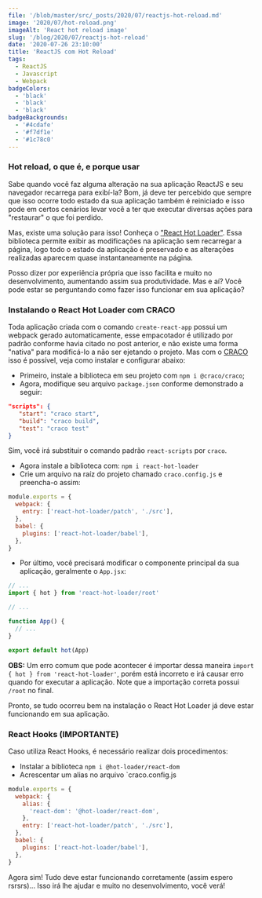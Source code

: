 ```yaml
---
file: '/blob/master/src/_posts/2020/07/reactjs-hot-reload.md'
image: '2020/07/hot-reload.png'
imageAlt: 'React hot reload image'
slug: '/blog/2020/07/reactjs-hot-reload'
date: '2020-07-26 23:10:00'
title: 'ReactJS com Hot Reload'
tags:
  - ReactJS
  - Javascript
  - Webpack
badgeColors:
  - 'black'
  - 'black'
  - 'black'
badgeBackgrounds:
  - '#4cdafe'
  - '#f7df1e'
  - '#1c78c0'
---
```


### Hot reload, o que é, e porque usar

Sabe quando você faz alguma alteração na sua aplicação ReactJS e seu navegador recarrega para exibí-la? Bom, já deve ter percebido que sempre que isso ocorre todo estado da sua aplicação também é reiniciado e isso pode em certos cenários levar você a ter que executar diversas ações para "restaurar" o que foi perdido.

Mas, existe uma solução para isso! Conheça o ["React Hot Loader"](https://github.com/gaearon/react-hot-loader). Essa biblioteca permite exibir as modificações na aplicação sem recarregar a página, logo todo o estado da aplicação é preservado e as alterações realizadas aparecem quase instantaneamente na página.

Posso dizer por experiência própria que isso facilita e muito no desenvolvimento, aumentando assim sua produtividade. Mas e aí? Você pode estar se perguntando como fazer isso funcionar em sua aplicação?

### Instalando o React Hot Loader com CRACO

Toda aplicação criada com o comando `create-react-app` possui um webpack gerado automaticamente, esse empacotador é utilizado por padrão conforme havia citado no post anterior, e não existe uma forma "nativa" para modificá-lo a não ser ejetando o projeto. Mas com o [CRACO](https://github.com/gsoft-inc/craco) isso é possível, veja como instalar e configurar abaixo:

- Primeiro, instale a biblioteca em seu projeto com `npm i @craco/craco`;
- Agora, modifique seu arquivo `package.json` conforme demonstrado a seguir:

```json:title=package.json
"scripts": {
   "start": "craco start",
   "build": "craco build",
   "test": "craco test"
}
```

Sim, você irá substituir o comando padrão `react-scripts` por `craco`.

- Agora instale a biblioteca com: `npm i react-hot-loader`
- Crie um arquivo na raíz do projeto chamado `craco.config.js` e preencha-o assim:

```javascript:title=craco.config.js
module.exports = {
  webpack: {
    entry: ['react-hot-loader/patch', './src'],
  },
  babel: {
    plugins: ['react-hot-loader/babel'],
  },
}
```

- Por último, você precisará modificar o componente principal da sua aplicação, geralmente o `App.jsx`:

```jsx:title=src/App.jsx
// ...
import { hot } from 'react-hot-loader/root'

// ...

function App() {
  // ...
}

export default hot(App)
```

**OBS:** Um erro comum que pode acontecer é importar dessa maneira `import { hot } from 'react-hot-loader'`, porém está incorreto e irá causar erro quando for executar a aplicação. Note que a importação correta possui `/root` no final.

Pronto, se tudo ocorreu bem na instalação o React Hot Loader já deve estar funcionando em sua aplicação.

### React Hooks (IMPORTANTE)

Caso utiliza React Hooks, é necessário realizar dois procedimentos:

- Instalar a biblioteca `npm i @hot-loader/react-dom`
- Acrescentar um alias no arquivo `craco.config.js

```javascript:title=craco.config.js
module.exports = {
  webpack: {
    alias: {
      'react-dom': '@hot-loader/react-dom',
    },
    entry: ['react-hot-loader/patch', './src'],
  },
  babel: {
    plugins: ['react-hot-loader/babel'],
  },
}
```

Agora sim! Tudo deve estar funcionando corretamente (assim espero rsrsrs)... Isso irá lhe ajudar e muito no desenvolvimento, você verá!
